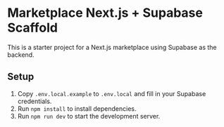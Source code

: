 # Marketplace Next.js + Supabase Scaffold

This is a starter project for a Next.js marketplace using Supabase as the backend.
## Setup

1. Copy `.env.local.example` to `.env.local` and fill in your Supabase credentials.
2. Run `npm install` to install dependencies.
3. Run `npm run dev` to start the development server.
